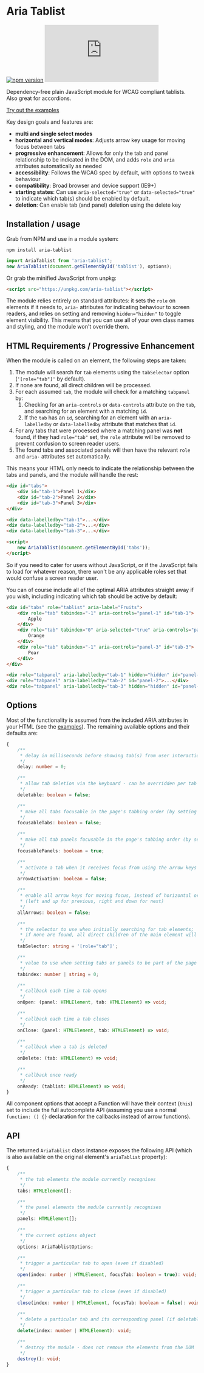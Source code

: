 # Aria Tablist

[![npm version](https://img.shields.io/npm/v/aria-tablist.svg)](http://npm.im/aria-tablist)
[![gzip size](http://img.badgesize.io/https://unpkg.com/aria-tablist/dist/aria-tablist.min.js?compression=gzip)](https://unpkg.com/aria-tablist/dist/aria-tablist.min.js)

Dependency-free plain JavaScript module for WCAG compliant tablists. Also great for accordions.

[Try out the examples](https://mynamesleon.github.io/aria-tablist/)

Key design goals and features are:

-   **multi and single select modes**
-   **horizontal and vertical modes**: Adjusts arrow key usage for moving focus between tabs
-   **progressive enhancement**: Allows for only the tab and panel relationship to be indicated in the DOM, and adds `role` and `aria` attributes automatically as needed
-   **accessibility**: Follows the WCAG spec by default, with options to tweak behaviour
-   **compatibility**: Broad browser and device support (IE9+)
-   **starting states**: Can use `aria-selected="true"` or `data-selected="true"` to indicate which tab(s) should be enabled by default.
-   **deletion**: Can enable tab (and panel) deletion using the delete key

## Installation / usage

Grab from NPM and use in a module system:

```
npm install aria-tablist
```

```javascript
import AriaTablist from 'aria-tablist';
new AriaTablist(document.getElementById('tablist'), options);
```

Or grab the minified JavaScript from unpkg:

```html
<script src="https://unpkg.com/aria-tablist"></script>
```

The module relies entirely on standard attributes: it sets the `role` on elements if it needs to, `aria-` attributes for indicating behaviour to screen readers, and relies on setting and removing `hidden="hidden"` to toggle element visibility. This means that you can use all of your own class names and styling, and the module won't override them.

## HTML Requirements / Progressive Enhancement

When the module is called on an element, the following steps are taken:

1. The module will search for `tab` elements using the `tabSelector` option (`'[role="tab"]'` by default).
2. If none are found, all direct children will be processed.
3. For each assumed `tab`, the module will check for a matching `tabpanel` by:
    1. Checking for an `aria-controls` or `data-controls` attribute on the `tab`, and searching for an element with a matching `id`.
    2. If the `tab` has an `id`, searching for an element with an `aria-labelledby` or `data-labelledby` attribute that matches that `id`.
4. For any tabs that were processed where a matching panel was **not** found, if they had `role="tab"` set, the `role` attribute will be removed to prevent confusion to screen reader users.
5. The found tabs and associated panels will then have the relevant `role` and `aria-` attributes set automatically.

This means your HTML only needs to indicate the relationship between the tabs and panels, and the module will handle the rest:

```html
<div id="tabs">
    <div id="tab-1">Panel 1</div>
    <div id="tab-2">Panel 2</div>
    <div id="tab-3">Panel 3</div>
</div>

<div data-labelledby="tab-1">...</div>
<div data-labelledby="tab-2">...</div>
<div data-labelledby="tab-3">...</div>

<script>
    new AriaTablist(document.getElementById('tabs'));
</script>
```

So if you need to cater for users without JavaScript, or if the JavaScript fails to load for whatever reason, there won't be any applicable roles set that would confuse a screen reader user.

You can of course include all of the optimal ARIA attributes straight away if you wish, including indicating which tab should be active by default:

```html
<div id="tabs" role="tablist" aria-label="Fruits">
    <div role="tab" tabindex="-1" aria-controls="panel-1" id="tab-1">
        Apple
    </div>
    <div role="tab" tabindex="0" aria-selected="true" aria-controls="panel-2" id="tab-2">
        Orange
    </div>
    <div role="tab" tabindex="-1" aria-controls="panel-3" id="tab-3">
        Pear
    </div>
</div>

<div role="tabpanel" aria-labelledby="tab-1" hidden="hidden" id="panel-1">...</div>
<div role="tabpanel" aria-labelledby="tab-2" id="panel-2">...</div>
<div role="tabpanel" aria-labelledby="tab-3" hidden="hidden" id="panel-3">...</div>
```

## Options

Most of the functionality is assumed from the included ARIA attributes in your HTML (see the [examples](https://mynamesleon.github.io/aria-tablist/examples/)). The remaining available options and their defaults are:

```typescript
{
    /**
     * delay in milliseconds before showing tab(s) from user interaction
     */
    delay: number = 0;

    /**
     * allow tab deletion via the keyboard - can be overridden per tab by setting `data-deletable="false"`
     */
    deletable: boolean = false;

    /**
     * make all tabs focusable in the page's tabbing order (by setting a `tabindex` on them), instead of just 1
     */
    focusableTabs: boolean = false;

    /**
     * make all tab panels focusable in the page's tabbing order (by setting a `tabindex` on them)
     */
    focusablePanels: boolean = true;

    /**
     * activate a tab when it receives focus from using the arrow keys
     */
    arrowActivation: boolean = false;

    /**
     * enable all arrow keys for moving focus, instead of horizontal or vertical arrows based on `aria-orientation` attribute
     * (left and up for previous, right and down for next)
     */
    allArrows: boolean = false;

    /**
     * the selector to use when initially searching for tab elements;
     * if none are found, all direct children of the main element will be processed
     */
    tabSelector: string = '[role="tab"]';

    /**
     * value to use when setting tabs or panels to be part of the page's tabbing order
     */
    tabindex: number | string = 0;

    /**
     * callback each time a tab opens
     */
    onOpen: (panel: HTMLElement, tab: HTMLElement) => void;

    /**
     * callback each time a tab closes
     */
    onClose: (panel: HTMLElement, tab: HTMLElement) => void;

    /**
     * callback when a tab is deleted
     */
    onDelete: (tab: HTMLElement) => void;

    /**
     * callback once ready
     */
    onReady: (tablist: HTMLElement) => void;
}
```

All component options that accept a Function will have their context (`this`) set to include the full autocomplete API (assuming you use a normal `function: () {}` declaration for the callbacks instead of arrow functions).

## API

The returned `AriaTablist` class instance exposes the following API (which is also available on the original element's `ariaTablist` property):

```typescript
{
    /**
     * the tab elements the module currently recognises
     */
    tabs: HTMLElement[];

    /**
     * the panel elements the module currently recognises
     */
    panels: HTMLElement[];

    /**
     * the current options object
     */
    options: AriaTablistOptions;

    /**
     * trigger a particular tab to open (even if disabled)
     */
    open(index: number | HTMLElement, focusTab: boolean = true): void;

    /**
     * trigger a particular tab to close (even if disabled)
     */
    close(index: number | HTMLElement, focusTab: boolean = false): void;

    /**
     * delete a particular tab and its corresponding panel (if deletable)
     */
    delete(index: number | HTMLElement): void;

    /**
     * destroy the module - does not remove the elements from the DOM
     */
    destroy(): void;
}
```
